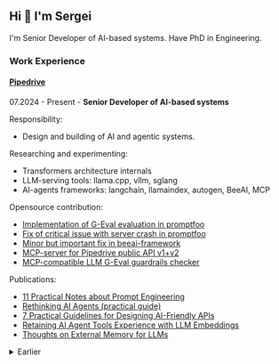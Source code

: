 ## Hi 👋 I'm Sergei

I'm Senior Developer of AI-based systems. Have PhD in Engineering.

### Work Experience

#### [Pipedrive](https://www.pipedrive.com/)

07.2024 - Present - **Senior Developer of AI-based systems**

Responsibility:
- Design and building of AI and agentic systems.

Researching and experimenting:
- Transformers architecture internals
- LLM-serving tools: llama.cpp, vllm, sglang
- AI-agents frameworks: langchain, llamaindex, autogen, BeeAI, MCP

Opensource contribution:
- [Implementation of G-Eval evaluation in promptfoo](https://github.com/promptfoo/promptfoo/pull/2436)
- [Fix of critical issue with server crash in promptfoo](https://github.com/promptfoo/promptfoo/pull/3593)
- [Minor but important fix in beeai-framework](https://github.com/i-am-bee/beeai-framework/pull/856)
- [MCP-server for Pipedrive public API v1+v2](https://github.com/schipiga/mcp-server)
- [MCP-compatible LLM G-Eval guardrails checker](https://github.com/schipiga/guardrails)

Publications:
- [11 Practical Notes about Prompt Engineering](https://medium.com/@chipiga86/11-practical-notes-about-prompt-engineering-ba2341b06d9e)
- [Rethinking AI Agents (practical guide)](https://medium.com/@chipiga86/rethinking-ai-agents-practical-guide-4944b33d1fe2)
- [7 Practical Guidelines for Designing AI-Friendly APIs](https://medium.com/@chipiga86/7-practical-guidelines-for-designing-ai-friendly-apis-c5527f6869e6)
- [Retaining AI Agent Tools Experience with LLM Embeddings](https://medium.com/@chipiga86/retaining-ai-agent-tools-experience-with-llm-embeddings-fd8b2b004459)
- [Thoughts on External Memory for LLMs](https://medium.com/@chipiga86/thoughts-on-external-memory-for-llms-e2ee21be3292)

<details>

<summary>Earlier</summary>

05.2020 - 06.2024 - **Senior Backend Developer**

One of cofounders (technical part) of [AI-powered Sales Assistant (AISA)](https://www.pipedrive.com/en/newsroom/pipedrive-unveiled-ai-powered-sales-assistant-to-significantly-boost-sales-performance)
- idea and implementation method of company-specific AI assistant;
- research and development of project prototype;
- ML algorithm update with automatic features selection and next action recommendation;
- full pipeline to delivery predictions and recommendations to customers;

Publications:
- [Naive Bayes Classifier Amplification](https://medium.com/pipedrive-engineering/naive-bayes-classifier-amplification-cedd959e002d)
- [Markovian Recommendations | Markov Chains](https://medium.com/pipedrive-engineering/next-best-action-recommendations-based-on-the-naive-bayes-behavioral-model-and-non-markovian-4e7a3d04cebc)

Opensource:
- [multithreading and multiprocessing tasks executor](https://github.com/schipiga/tasks-pool)
- [nodejs interactive debugger](https://github.com/schipiga/i-debug)
- [couchdb adapter for migration tool](https://github.com/schipiga/east-couchdb)
- [bug fixing in react player component](https://github.com/cookpete/react-player/pull/894)

08.2018 - 05.2020 - **Machine Learning Engineer**

Responsibilities:
- Develop solutions for production AI;
- Machine learning tools troubleshooting;
- Data scientists support;

Publications:
- [ML Code vs AWS Lambda Limits](https://medium.com/pipedrive-developers/ml-code-vs-aws-lambda-limits-6deb78a7e911)
- [Distribution density score](https://medium.com/@chipiga86/distribution-density-score-d8d22c9055b1)
- [Python monkey-patching like a boss](https://medium.com/@chipiga86/python-monkey-patching-like-a-boss-87d7ddb8098e)
- [Machine learning in tests generating](https://medium.com/@chipiga86/machine-learning-in-tests-generating-fcdd98a23d10)

OpenSource:
 - [Easy converter pandas -> tfrecords & tfrecords -> pandas](https://github.com/schipiga/pandas-tfrecords)
 - [Concurrent Queue Consumer](https://github.com/schipiga/queue-consumer)
 - [Minor fix in xgboost](https://github.com/dmlc/xgboost/pull/3676)
 - Minor fixes in mlflow:
   - https://github.com/mlflow/mlflow/pull/641
   - https://github.com/mlflow/mlflow/pull/658

#### [Derivco](https://www.derivco.com/)

04.2017 - 08.2018 - **Senior Automation Engineer**

Responsibilities:
- Technical leader of automation team
- Automation processes curation
- Automation tools selection
- Corporate automation tools development

Achievements:
- Set up automation flow and team from scratch
- Involved code review to automation flow
- Detailed documentation of all developed projects
- Developed automation courses for QA engineers

OpenSource:
- [Founder of functional testing platform GlaceJS](https://github.com/glacejs)
- [Jython library for native applications testing](https://github.com/schipiga/som)
- [Contribution to vuejs](https://github.com/vuejs/vue/pull/7738)
- Contribution to pixijs:
  - https://github.com/pixijs/pixijs/pull/4730
  - https://github.com/pixijs/pixijs/pull/4744
  - https://github.com/pixijs/pixijs/pull/4748
  - https://github.com/pixijs/pixijs/pull/4752

Presentaions:
- Speaker on TallinnJS Meetup;
- Speaker on Derivco DevNight "Automation";
- Speaker on Tallinn DevClub;

#### [Mirantis](https://www.mirantis.com/)

11.2016 - 04.2017 - **Senior Automation Engineer**

Responsibilities:
- [Architectural solutions of stepler project](https://github.com/Mirantis/stepler)
- Coordinating of stepler developers team
- Code review of stepler project.

Achievements:
- Cofounder, architect and core developer of stepler project:
  - http://stepler.readthedocs.io/
  - https://github.com/mirantis/stepler

OpenSource:
- [POM - microframework for Web UI testing](https://github.com/sergeychipiga/pom)
- [Dilium - distributed selenium with ansible](https://github.com/sergeychipiga/dilium)

Publications:
- [Python memory management to avoid leaks](http://automated-testing.info/t/cziklicheskie-ssylki-bez-utechek-pamyati-i-destrukcziya-obektov-v-pythone)
- [Web UI testing with POM](http://automated-testing.info/t/pom-kak-instrument-bystrogo-i-udobnogo-napisaniya-ui-testov-na-python)
- [STEPS-architecture for OpenStack testing](http://automated-testing.info/t/steps-arhitektura-na-primere-horizon-testov-openstacka)

03.2016 - 10.2016 - **Automation Engineer**

Responsibilities:
- Horizon QA
- Openstack testing
- Automation testing with selenium
- Code review
- Test coverage
- Test design

#### [Yandex](https://yandex.com/)

02.2014 - 02.2016 - **Automation Engineer**

Responsibilities:
- UI automated testing at ZOO of operation systems.
- Setup testbed at different operation systems.
- Cloud automated testing.
- Curation of junior automation engineers.
- Architect and main contributor to test framework.

OpenSource:
- [Participant of allure team](https://github.com/allure-framework)
- [Developer of nose-allure-plugin](https://pypi.python.org/pypi/nose-allure-plugin)
- Contribution to mitmproxy, uisoup, selenium, jenkins-allure-plugin, jenkins-naginator-plugin, pytest-allure-adaptor, pytest-ordering

#### [BARS Group](https://bars.group/)

05.2013 - 02.2014 - **Web Developer**

Responsibilities:
- Participation in the development of the "BARS.E-School" with Python, JavaScript, HTML, using frameworks Django, M3, ExtJS.

#### [Flatstack](https://www.flatstack.ru/)

04.2012 - 05.2013 - **Web Developer**

Responsibilities:
- Web Application Development with Ruby-on-Rails, CoffeeScript.
- Backend development for iOS-clients.
- Code review of junior developers.

#### [FIX LLC](https://www.fix.ru/)

04.2011 - 02.2013 - **QA Team Lead**

Responsibilities:
- Quality Assurance of https://open.kzn.ru

12.2010 - 04.2011 - **QA Engineer**

Responsibilities:
- Software testing
- Bug reporting
</details>
